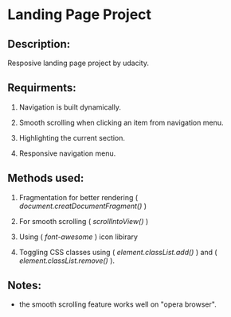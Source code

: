 # Landing Page Project

## Description:

Resposive landing page project by udacity.

## Requirments:

1. Navigation is built dynamically.

2. Smooth scrolling when clicking an item from navigation menu. 

3. Highlighting the current section.

4. Responsive navigation menu.

## Methods used:

1. Fragmentation for better rendering ( *document.creatDocumentFragment()* )

2. For smooth scrolling ( *scrollIntoView()* )

3. Using ( *font-awesome* ) icon libirary

4. Toggling CSS classes using ( *element.classList.add()* ) and ( *element.classList.remove()* ).

## Notes:

- the smooth scrolling feature works well on "opera browser".
